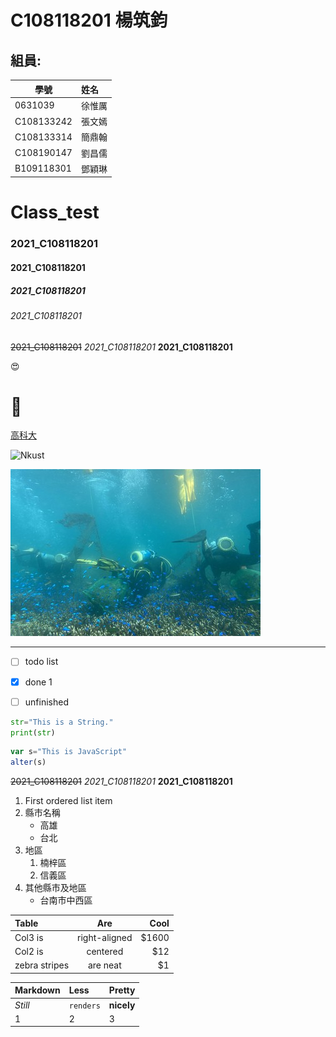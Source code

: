 # C108118201 楊筑鈞
## 組員: 
學號           | 姓名   
------------|:-----
0631039     | 徐惟厲
C108133242  | 張文嫣
C108133314  | 簡鼎翰
C108190147  | 劉昌儒
B109118301  | 鄧穎琳

# Class_test
### 2021_C108118201
#### 2021_C108118201
##### 2021_C108118201
###### 2021_C108118201


~~2021_C108118201~~
*2021_C108118201*
**2021_C108118201**

😍 
# 🐛

[高科大](https://www.nkust.edu.tw/)

![Nkust](https://www.nkust.edu.tw/var/file/0/1000/img/513/182513897.png "NKUST")

![fig](picture.jpg "海底風光")

***

- [ ] todo list
- [x] done 1
- [ ] unfinished


```python
str="This is a String."
print(str)
```

```javascript
var s="This is JavaScript"
alter(s)
```

~~2021_C108118201~~
*2021_C108118201*
**2021_C108118201**


1. First ordered list item
2. 縣市名稱
   * 高雄
   * 台北
3. 地區
   1. 楠梓區
   2. 信義區
4. 其他縣市及地區
    * 台南市中西區
    

Table         | Are            | Cool   |
:-------------|:--------------:|-------:|
Col3 is       | right-aligned  |$1600   |
Col2 is       | centered       |$12     |
zebra stripes | are neat       |$1      |


Markdown   | Less     | Pretty    |
:----------|:-------- |---------  |
*Still*    | `renders`|**nicely** |
1          | 2        |3          |
  




